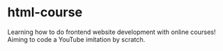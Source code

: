 # html-course
Learning how to do frontend website development with online courses! Aiming to code a YouTube imitation by scratch.
